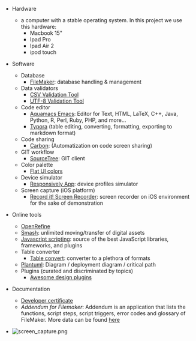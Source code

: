 * Hardware
    - a computer with a stable operating system. In this project we use this hardware:
        - Macbook 15"
        - Ipad Pro
        - Ipad Air 2
        - ipod touch
        
* Software
    * Database
        - [FileMaker](https://www.filemaker.com/): database handling & management
    * Data validators
        - [CSV Validation Tool](https://github.com/digital-preservation/csv-validator)
        - [UTF-8 Validation Tool](https://github.com/digital-preservation/utf8-validator)
    * Code editor
        - [Aquamacs Emacs](http://aquamacs.org/download-release.shtml): Editor for Text, HTML, LaTeX, C++, Java, Python, R, Perl, Ruby, PHP, and more...
        - [Typora](https://typora.io/) (table editing, converting, formatting, exporting to markdown format)
    * Code sharing
        - [Carbon](https://carbon.now.sh/): (Automatization on code screen sharing)
    - GIT workflow
        - [SourceTree](https://www.sourcetreeapp.com/): GIT client
    - Color palette
        - [Flat UI colors](https://flatuicolors.com/)
    - Device simulator
        - [Responsively App](https://github.com/manojVivek/responsively-app): device profiles simulator
    - Screen capture (iOS platform)
        - [Record it! Screen Recorder](https://apps.apple.com/co/app/record-it-screen-recorder/id1245356545): screen recorder on iOS environment for the sake of demonstration

* Online tools
    - [OpenRefine](http://openrefine.org/)
    - [Smash](https://www.fromsmash.com/): unlimited moving/transfer of digital assets
    - [Javascript scripting](https://www.javascripting.com/): source of the best JavaScript libraries, frameworks, and plugins
    - Table converter
        - [Table convert](https://tableconvert.com/): converter to a plethora of formats
    - [Plantuml](http://www.plantuml.com/plantuml/uml/):  Diagram / deployment diagram / critical path
    - Plugins (curated and discriminated by topics)
        - [Awesome design plugins](https://flawlessapp.io/designplugins)
    
* Documentation
     - [Developer certificate](https://developercertificate.org/)
     - *Addendum for Filemaker*: Addendum is an application that lists the functions, script steps, script triggers, error codes and glossary of FileMaker. More data can be found [here](https://apps.apple.com/es/app/addendum-for-filemaker/id1076169380)
* ![screen_capture.png](https://bitbucket.org/repo/nk7jA86/images/3140685935-626x0w.png)

     